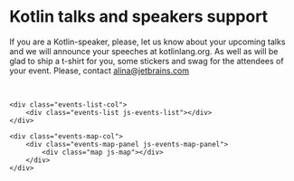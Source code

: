 ---
---

# Kotlin talks and speakers support

If you are a Kotlin-speaker, please, let us know about your upcoming talks and we will announce your speeches at kotlinlang.org. As well as will be glad to ship a t-shirt for you, some stickers and swag for the attendees of your event. Please, contact alina@jetbrains.com

<br/>


<div id="events" class="events">

    <div class="events-list-col">
        <div class="events-list js-events-list"></div>
    </div>

    <div class="events-map-col">
        <div class="events-map-panel js-events-map-panel">
            <div class="map js-map"></div>
        </div>
    </div>

</div>

<script src="{{ url_for('static', filename='events.js') }}"></script>